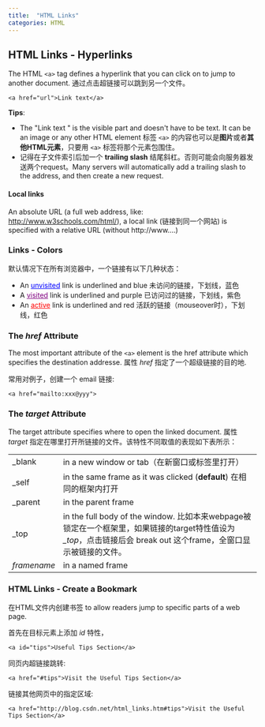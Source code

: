 ```yaml
---
title:  "HTML Links"
categories: HTML
---
```

## HTML Links - Hyperlinks

The HTML `<a>` tag defines a hyperlink that you can click on to jump to another document. 通过点击超链接可以跳到另一个文件。

    <a href="url">Link text</a>

**Tips**:

+ The "Link text " is the visible part and doesn't have to be text. It can be an image or any other HTML element
标签 `<a>` 的内容也可以是**图片**或者**其他HTML元素**，只要用 `<a>` 标签将那个元素包围住。
+ 记得在子文件索引后加一个 **trailing slash** 结尾斜杠。否则可能会向服务器发送两个request。Many servers will automatically add a trailing slash to the address, and then create a new request.

<!--more-->

#### Local links

An absolute URL (a full web address, like: http://www.w3schools.com/html/), a local link (链接到同一个网站) is specified with a relative URL (without http://www....)

### Links - Colors

默认情况下在所有浏览器中，一个链接有以下几种状态：

+ An <span style="color:blue;text-decoration:underline;">unvisited</span> link is underlined and blue 未访问的链接，下划线，蓝色
+ A <span style="color:purple;text-decoration:underline;">visited</span> link is underlined and purple 已访问过的链接，下划线，紫色
+ An <span style="color:red;text-decoration:underline;">active</span> link is underlined and red 活跃的链接（mouseover时），下划线，红色

### The _href_ Attribute

The most important attribute of the `<a>` element is the href attribute which specifies the destination addresse. 
属性 _href_ 指定了一个超级链接的目的地.

常用对例子，创建一个 email 链接:

    <a href="mailto:xxx@yyy">  

### The _target_ Attribute

The target attribute specifies where to open the linked document. 属性 _target_ 指定在哪里打开所链接的文件。该特性不同取值的表现如下表所示：

<table>
  <tbody>
    <tr>
      <td>_blank</td><td>in a new window or tab（在新窗口或标签里打开）</td>
    </tr>
    <tr>
      <td>_self</td><td>in the same frame as it was clicked (<strong>default</strong>) 在相同的框架内打开</td>
    </tr>
    <tr>
      <td>_parent</td><td>in the parent frame</td>
    </tr>
    <tr>
      <td>_top</td><td>in the full body of the window. 比如本来webpage被锁定在一个框架里，如果链接的target特性值设为<i>_top</i>，点击链接后会 break out 这个frame，全窗口显示被链接的文件。</td>
    </tr>
    <tr>
      <td><i>framename</i></td><td>in a named frame</td>
    </tr>
  </tbody>
</table>

### HTML Links - Create a Bookmark

在HTML文件内创建书签 to allow readers jump to specific parts of a web page.

首先在目标元素上添加 _id_ 特性，

    <a id="tips">Useful Tips Section</a>

同页内超链接跳转:

    <a href="#tips">Visit the Useful Tips Section</a>

链接其他网页中的指定区域:

    <a href="http://blog.csdn.net/html_links.htm#tips">Visit the Useful Tips Section</a>
